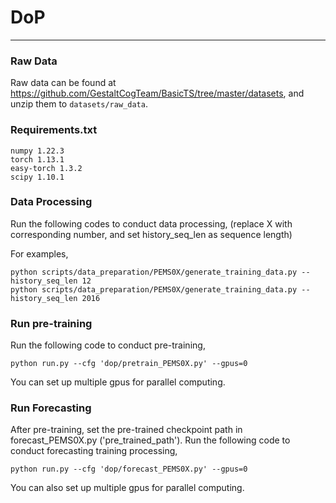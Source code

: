 # DoP
***
### Raw Data

Raw data can be found at https://github.com/GestaltCogTeam/BasicTS/tree/master/datasets, and unzip them to ```datasets/raw_data```.

### Requirements.txt
```
numpy 1.22.3
torch 1.13.1
easy-torch 1.3.2
scipy 1.10.1
```


### Data Processing
Run the following codes to conduct data processing, (replace X with corresponding number, and set history_seq_len as sequence length)

For examples,
```
python scripts/data_preparation/PEMS0X/generate_training_data.py --history_seq_len 12
python scripts/data_preparation/PEMS0X/generate_training_data.py --history_seq_len 2016
```


### Run pre-training
Run the following code to conduct pre-training,
```
python run.py --cfg 'dop/pretrain_PEMS0X.py' --gpus=0
```
You can set up multiple gpus for parallel computing. 

### Run Forecasting
After pre-training, set the pre-trained checkpoint path in forecast_PEMS0X.py ('pre_trained_path').
Run the following code to conduct forecasting training processing,
```
python run.py --cfg 'dop/forecast_PEMS0X.py' --gpus=0
```
You can also set up multiple gpus for parallel computing.



